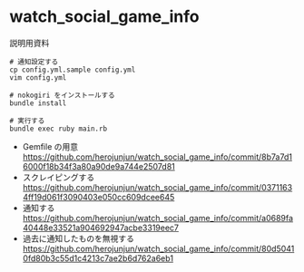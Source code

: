 # watch_social_game_info

説明用資料

```
# 通知設定する
cp config.yml.sample config.yml
vim config.yml

# nokogiri をインストールする
bundle install

# 実行する
bundle exec ruby main.rb
```

- Gemfile の用意
https://github.com/herojunjun/watch_social_game_info/commit/8b7a7d16000f18b34f3a80a90de9a744e2507d81
- スクレイピングする
https://github.com/herojunjun/watch_social_game_info/commit/03711634ff19d061f3090403e050cc609dcee645
- 通知する
https://github.com/herojunjun/watch_social_game_info/commit/a0689fa40448e33521a904692947acbe3319eec7
- 過去に通知したものを無視する
https://github.com/herojunjun/watch_social_game_info/commit/80d50410fd80b3c55d1c4213c7ae2b6d762a6eb1
